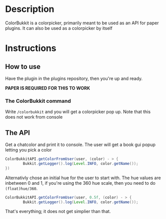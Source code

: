 # Description
ColorBukkit is a colorpicker, primarily meant to be used as an API for paper plugins. 
It can also be used as a colorpicker by itself

# Instructions
## How to use
Have the plugin in the plugins repository, then you're up and ready.

<b>PAPER IS REQUIRED FOR THIS TO WORK </b>
### The ColorBukkit command
Write `/colorbukkit` and you will get a colorpicker pop up. Note that this does not work from console
## The API
Get a chatcolor and print it to console. The user will get a book gui popup letting you pick a color
```java
ColorBukkitAPI.getColorFromUser(user, (color) - > {
        Bukkit.getLogger().log(Level.INFO, color.getName());
})
```
Alternativly chose an initial hue for the user to start with. The hue values are inbetween 0 and 1,
if you're using the 360 hue scale, then you need to do `(float)hue/360`.
```java
ColorBukkitAPI.getColorFromUser(user, 0.5f, (color) - > {
        Bukkit.getLogger().log(Level.INFO, color.getName());
```
That's everything; it does not get simplier than that.
